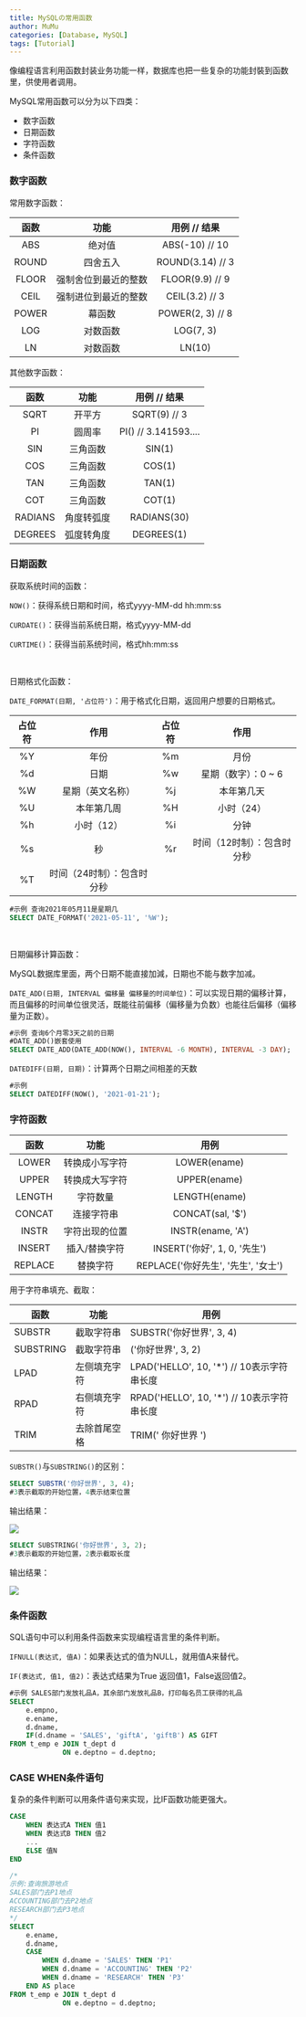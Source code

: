 ```yaml
---
title: MySQLの常用函数
author: MuMu
categories: [Database, MySQL]
tags: [Tutorial]
---
```


像编程语言利用函数封装业务功能一样，数据库也把一些复杂的功能封裝到函数里，供使用者调用。

MySQL常用函数可以分为以下四类：

+ 数字函数
+ 日期函数
+ 字符函数
+ 条件函数

### 数字函数

常用数字函数：

| 函数  |         功能         |   用例 // 结果   |
| :---: | :------------------: | :--------------: |
|  ABS  |        绝对值        |  ABS(-10) // 10  |
| ROUND |       四舍五入       | ROUND(3.14) // 3 |
| FLOOR | 强制舍位到最近的整数 | FLOOR(9.9) // 9  |
| CEIL  | 强制进位到最近的整数 |  CEIL(3.2) // 3  |
| POWER |        幕函数        | POWER(2, 3) // 8 |
|  LOG  |       对数函数       |    LOG(7, 3)     |
|  LN   |       对数函数       |      LN(10)      |

其他数字函数：

|  函数   |    功能    |     用例 // 结果     |
| :-----: | :--------: | :------------------: |
|  SQRT   |   开平方   |     SQRT(9) // 3     |
|   PI    |   圆周率   | PI() // 3.141593.... |
|   SIN   |  三角函数  |        SIN(1)        |
|   COS   |  三角函数  |        COS(1)        |
|   TAN   |  三角函数  |        TAN(1)        |
|   COT   |  三角函数  |        COT(1)        |
| RADIANS | 角度转弧度 |     RADIANS(30)      |
| DEGREES | 弧度转角度 |      DEGREES(1)      |

### 日期函数

获取系统时间的函数：

`NOW()`：获得系统日期和时间，格式yyyy-MM-dd hh:mm:ss

`CURDATE()`：获得当前系统日期，格式yyyy-MM-dd

`CURTIME()`：获得当前系统时间，格式hh:mm:ss

&nbsp;

日期格式化函数：

`DATE_FORMAT(日期, '占位符')`：用于格式化日期，返回用户想要的日期格式。

| 占位符 |            作用            | 占位符 |            作用            |
| :----: | :------------------------: | :----: | :------------------------: |
|   %Y   |            年份            |   %m   |            月份            |
|   %d   |            日期            |   %w   |    星期（数字）：0 ~ 6     |
|   %W   |      星期（英文名称）      |   %j   |         本年第几天         |
|   %U   |         本年第几周         |   %H   |         小时（24）         |
|   %h   |         小时（12）         |   %i   |            分钟            |
|   %s   |             秒             |   %r   | 时间（12时制）：包含时分秒 |
|   %T   | 时间（24时制）：包含时分秒 |        |                            |

```sql
#示例 查询2021年05月11是星期几
SELECT DATE_FORMAT('2021-05-11', '%W');
```

&nbsp;

日期偏移计算函数：

MySQL数据库里面，两个日期不能直接加減，日期也不能与数字加减。

`DATE_ADD(日期, INTERVAL 偏移量 偏移量的时间单位)`：可以实现日期的偏移计算，而且偏移的时间单位很灵活，既能往前偏移（偏移量为负数）也能往后偏移（偏移量为正数）。

```sql
#示例 查询6个月零3天之前的日期
#DATE_ADD()嵌套使用
SELECT DATE_ADD(DATE_ADD(NOW(), INTERVAL -6 MONTH), INTERVAL -3 DAY);
```

`DATEDIFF(日期, 日期)`：计算两个日期之间相差的天数

```sql
#示例
SELECT DATEDIFF(NOW(), '2021-01-21');
```

### 字符函数

|  函数   |      功能      |                用例                 |
| :-----: | :------------: | :---------------------------------: |
|  LOWER  | 转换成小写字符 |            LOWER(ename)             |
|  UPPER  | 转换成大写字符 |            UPPER(ename)             |
| LENGTH  |    字符数量    |            LENGTH(ename)            |
| CONCAT  |   连接字符串   |          CONCAT(sal, '$')           |
|  INSTR  | 字符出现的位置 |          INSTR(ename, 'A')          |
| INSERT  | 插入/替换字符  |    INSERT('你好', 1, 0, '先生')     |
| REPLACE |    替换字符    | REPLACE('你好先生', '先生', '女士') |

用于字符串填充、截取：

| 函数      | 功能         | 用例                                       |
| --------- | ------------ | ------------------------------------------ |
| SUBSTR    | 截取字符串   | SUBSTR('你好世界', 3, 4)                   |
| SUBSTRING | 截取字符串   | ('你好世界', 3, 2)                         |
| LPAD      | 左侧填充字符 | LPAD('HELLO', 10, '*') // 10表示字符串长度 |
| RPAD      | 右侧填充字符 | RPAD('HELLO', 10, '*') // 10表示字符串长度 |
| TRIM      | 去除首尾空格 | TRIM(' 你好世界 ')                         |



`SUBSTR()`与`SUBSTRING()`的区别：

```sql
SELECT SUBSTR('你好世界', 3, 4);
#3表示截取的开始位置，4表示结束位置
```

输出结果：

![](https://cdn.jsdelivr.net/gh/piggy925/BlogAssets@main/uPic/Jw-33.png)

```sql
SELECT SUBSTRING('你好世界', 3, 2);
#3表示截取的开始位置，2表示截取长度
```

输出结果：

![](https://cdn.jsdelivr.net/gh/piggy925/BlogAssets@main/uPic/Jw-34.png)

### 条件函数

SQL语句中可以利用条件函数来实现编程语言里的条件判断。

`IFNULL(表达式, 值A)`：如果表达式的值为NULL，就用值A来替代。

`IF(表达式, 值1, 值2)`：表达式结果为True 返回值1，False返回值2。

```sql
#示例 SALES部门发放礼品A，其余部门发放礼品B，打印每名员工获得的礼品
SELECT
    e.empno,
    e.ename,
    d.dname,
    IF(d.dname = 'SALES', 'giftA', 'giftB') AS GIFT
FROM t_emp e JOIN t_dept d
             ON e.deptno = d.deptno;
```

### CASE WHEN条件语句

复杂的条件判断可以用条件语句来实现，比IF函数功能更强大。

```sql
CASE
    WHEN 表达式A THEN 值1
    WHEN 表达式B THEN 值2
    ...
    ELSE 值N
END
```

```sql
/*
示例:查询旅游地点
SALES部门去P1地点
ACCOUNTING部门去P2地点
RESEARCH部门去P3地点
*/
SELECT
    e.ename,
    d.dname,
    CASE
        WHEN d.dname = 'SALES' THEN 'P1'
        WHEN d.dname = 'ACCOUNTING' THEN 'P2'
        WHEN d.dname = 'RESEARCH' THEN 'P3'
    END AS place
FROM t_emp e JOIN t_dept d
             ON e.deptno = d.deptno;
```
